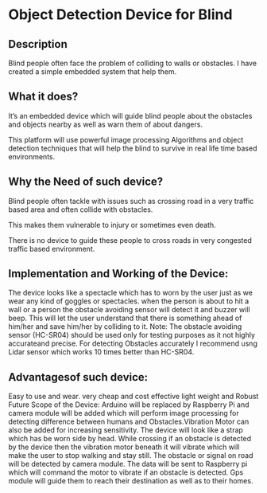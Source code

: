 # Object Detection Device for Blind 


## Description 
Blind people often face the problem of colliding to walls or obstacles. I have created a simple embedded system that help them.

## What it does?

It’s an embedded device which will guide blind people about the obstacles and objects nearby as well as warn them of about dangers.

This platform will use powerful image processing Algorithms and object detection techniques that will help the blind to survive in real life time based environments.

## Why the Need of such device?

Blind people often tackle with issues such as crossing road in a very traffic based area and often collide with obstacles.

This makes them vulnerable to injury or sometimes even death.

There is no device to guide these people to cross roads in very congested traffic based environment.

## Implementation and Working of the Device:
The device looks like a spectacle which has to worn by the user just as we wear any kind of goggles or spectacles.
when the person is about to hit a wall or a person the obstacle avoiding sensor will detect it and buzzer will beep.
This will let the user understand that there is something ahead of him/her and save him/her by colliding to it.
Note: The obstacle avoiding sensor (HC-SR04) should be used only for testing purposes as it not highly accurateand precise. For detecting Obstacles accurately I recommend usng Lidar sensor which works 10 times better than HC-SR04.

## Advantagesof such device:

Easy to use and wear.
very cheap and cost effective
light weight and Robust
Future Scope of the Device:
Arduino will be replaced by Raspberry Pi and camera module will be added which will perform image processing for detecting difference between humans and Obstacles.Vibration Motor can also be added for increasing sensitivity.
The device will look like a strap which has be worn side by head.
While crossing if an obstacle is detected by the device then the vibration motor beneath it will vibrate which will make the user to stop walking and stay still.
The obstacle or signal on road will be detected by camera module. The data will be sent to Raspberry pi which will command the motor to vibrate if an obstacle is detected. Gps module will guide them to reach their destination as well as to their homes.
